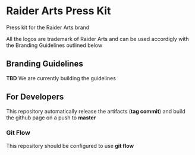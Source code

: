 # Raider Arts Press Kit

Press kit for the Raider Arts brand

All the logos are trademark of Raider Arts and can be used accordigly with the Branding Guidelines outlined below

## Branding Guidelines

**TBD** We are currently building the guidelines

## For Developers

This repository automatically release the artifacts (**tag commit**) and build the github page on a push to **master**

### Git Flow
This repository should be configured to use **git flow**